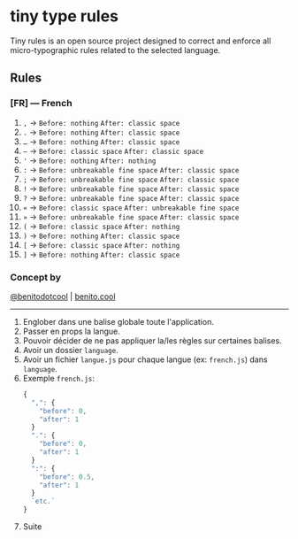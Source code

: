 # tiny type rules

Tiny rules is an open source project designed to correct and enforce all micro-typographic rules related to the selected language.

## Rules
### [FR] — French

1. `,` &#8594; `Before: nothing` `After: classic space`
2. `.` &#8594; `Before: nothing` `After: classic space`
3. `…` &#8594; `Before: nothing` `After: classic space`
4. `—` &#8594; `Before: classic space` `After: classic space`
5. `'` &#8594; `Before: nothing` `After: nothing`
6. `:` &#8594; `Before: unbreakable fine space` `After: classic space`
7. `;` &#8594; `Before: unbreakable fine space` `After: classic space`
8. `!` &#8594; `Before: unbreakable fine space` `After: classic space`
9. `?` &#8594; `Before: unbreakable fine space` `After: classic space`
10. `«`  &#8594; `Before: classic space` `After: unbreakable fine space`
11. `»` &#8594; `Before: unbreakable fine space` `After: classic space`
12. `(` &#8594; `Before: classic space` `After: nothing`
13. `)` &#8594; `Before: nothing` `After: classic space`
14. `[` &#8594; `Before: classic space` `After: nothing`
15. `]` &#8594; `Before: nothing` `After: classic space`

### Concept by
[@benitodotcool](https://www.instagram.com/benitodotcool/) | [benito.cool](https://benito.cool/)

----

1. Englober dans une balise globale toute l'application.
2. Passer en props la langue.
3. Pouvoir décider de ne pas appliquer la/les règles sur certaines balises.
4. Avoir un dossier `language`.
5. Avoir un fichier `langue.js` pour chaque langue (ex: `french.js`) dans `language`.
6. Exemple `french.js`:
    ``` javascript 
    {
      ",": {
        "before": 0,
        "after": 1
      }
      ".": {
        "before": 0,
        "after": 1
      }
      ":": {
        "before": 0.5,
        "after": 1
      }
      `etc.`
    }
    ```
7. Suite